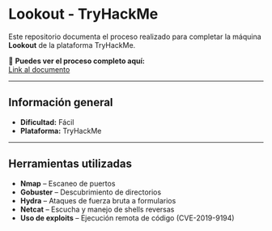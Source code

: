# Lookout - TryHackMe

Este repositorio documenta el proceso realizado para completar la máquina **Lookout** de la plataforma TryHackMe.

🔗 **Puedes ver el proceso completo aquí:**  
[Link al documento](Lookout-THM.md) 

---

## Información general

- **Dificultad:** Fácil  
- **Plataforma:** TryHackMe  

---

## Herramientas utilizadas

- **Nmap** – Escaneo de puertos
- **Gobuster** – Descubrimiento de directorios
- **Hydra** – Ataques de fuerza bruta a formularios
- **Netcat** – Escucha y manejo de shells reversas
- **Uso de exploits** – Ejecución remota de código (CVE-2019-9194)